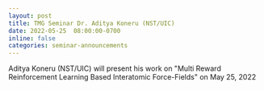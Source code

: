 ```yaml
---
layout: post
title: TMG Seminar Dr. Aditya Koneru (NST/UIC)
date: 2022-05-25  08:00:00-0700
inline: false
categories: seminar-announcements
---
```


Aditya Koneru (NST/UIC)  will present his work on "Multi Reward Reinforcement Learning Based Interatomic 
Force-Fields" on  May 25, 2022 

